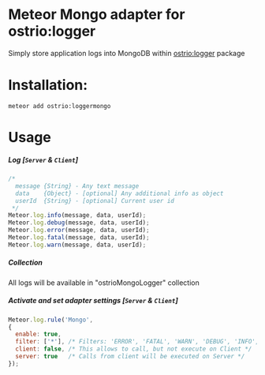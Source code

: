 Meteor Mongo adapter for ostrio:logger
========
Simply store application logs into MongoDB within [ostrio:logger](https://atmospherejs.com/ostrio/logger) package

Installation:
========
```shell
meteor add ostrio:loggermongo
```

Usage
========
##### Log [`Server` & `Client`]
```javascript
/*
  message {String} - Any text message
  data    {Object} - [optional] Any additional info as object
  userId  {String} - [optional] Current user id
 */
Meteor.log.info(message, data, userId);
Meteor.log.debug(message, data, userId);
Meteor.log.error(message, data, userId);
Meteor.log.fatal(message, data, userId);
Meteor.log.warn(message, data, userId);
```

##### Collection
All logs will be available in "ostrioMongoLogger" collection

##### Activate and set adapter settings [`Server` & `Client`]
```javascript
Meteor.log.rule('Mongo', 
{
  enable: true,
  filter: ['*'], /* Filters: 'ERROR', 'FATAL', 'WARN', 'DEBUG', 'INFO', '*' */
  client: false, /* This allows to call, but not execute on Client */
  server: true   /* Calls from client will be executed on Server */
});
```